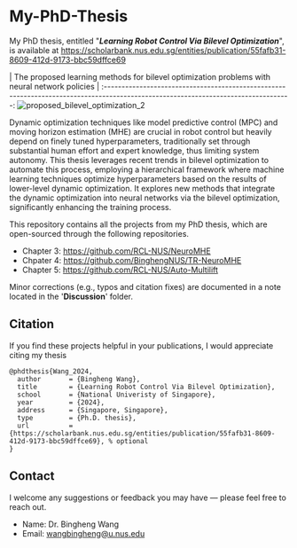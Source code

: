 # My-PhD-Thesis
My PhD thesis, entitled "***Learning Robot Control Via Bilevel Optimization***", is available at https://scholarbank.nus.edu.sg/entities/publication/55fafb31-8609-412d-9173-bbc59dffce69

|     The proposed learning methods for bilevel optimization problems with neural network policies     |
:----------------------------------------------------------------------------------------------------------------------------------:
![proposed_bilevel_optimization_2](https://github.com/user-attachments/assets/5ee64985-09e1-4141-abbc-48786356b389)


Dynamic optimization techniques like model predictive control (MPC) and moving horizon estimation (MHE) are crucial in robot control but heavily depend on finely tuned hyperparameters, traditionally set through substantial human effort and expert knowledge, thus limiting system autonomy. This thesis leverages recent trends in bilevel optimization to automate this process, employing a hierarchical framework
where machine learning techniques optimize hyperparameters based on the results of lower-level dynamic optimization. It explores new methods that integrate the dynamic optimization into neural networks via the bilevel optimization, significantly enhancing the training process.

This repository contains all the projects from my PhD thesis, which are open-sourced through the following repositories.
   * Chapter 3: https://github.com/RCL-NUS/NeuroMHE
   * Chpater 4: https://github.com/BinghengNUS/TR-NeuroMHE
   * Chapter 5: https://github.com/RCL-NUS/Auto-Multilift

Minor corrections (e.g., typos and citation fixes) are documented in a note located in the '**Discussion**' folder.

## Citation
If you find these projects helpful in your publications, I would appreciate citing my thesis
```
@phdthesis{Wang_2024,
  author       = {Bingheng Wang},
  title        = {Learning Robot Control Via Bilevel Optimization},
  school       = {National Univeristy of Singapore},
  year         = {2024},
  address      = {Singapore, Singapore},
  type         = {Ph.D. thesis},
  url          = {https://scholarbank.nus.edu.sg/entities/publication/55fafb31-8609-412d-9173-bbc59dffce69}, % optional
}
 ```
## Contact
I welcome any suggestions or feedback you may have — please feel free to reach out.
   * Name: Dr. Bingheng Wang
   * Email: wangbingheng@u.nus.edu
